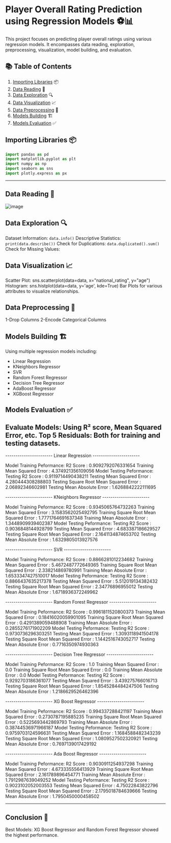 # Player Overall Rating Prediction using Regression Models ⚽️📊

This project focuses on predicting player overall ratings using various regression models. It encompasses data reading, exploration, preprocessing, visualization, model building, and evaluation.

## 📚 Table of Contents
1. [Importing Libraries](#importing-libraries) 📦
2. [Data Reading](#data-reading) 📖
3. [Data Exploration](#data-exploration) 🔍
4. [Data Visualization](#data-visualization) 📈
5. [Data Preprocessing](#data-preprocessing) 🔧
6. [Models Building](#models-building) 🏗️
7. [Models Evaluation](#models-evaluation) ✅

## Importing Libraries 📦
```python
import pandas as pd
import matplotlib.pyplot as plt
import numpy as np
import seaborn as sns
import plotly.express as px
```
---
## Data Reading 📖
![image](https://github.com/user-attachments/assets/1e7f2842-2ff8-4fc3-be38-d3fc5b636b56)

## Data Exploration 🔍
Dataset Information:  `data.info()`
Descriptive Statistics: `print(data.describe())`
Check for Duplications: `data.duplicated().sum()`
Check for Missing Values:

## Data Visualization 📈
Scatter Plot: sns.scatterplot(data=data, x="national_rating", y="age")
Histogram: sns.histplot(data=data, y='age', kde=True)
Bar Plots for various attributes to visualize relationships.

## Data Preprocessing 🔧
1-Drop Columns
2-Encode Categorical Columns
## Models Building 🏗️
Using multiple regression models including:

* Linear Regression
* KNeighbors Regressor
* SVR
* Random Forest Regressor
* Decision Tree Regressor
* AdaBoost Regressor
* XGBoost Regressor
## Models Evaluation ✅
Evaluate Models: Using R² score, Mean Squared Error, etc.
Top 5 Residuals: Both for training and testing datasets.
---
----------------------- Linear Regression -----------------------

Model Training Peformance: 
R2 Score : 0.9092792076331654
Training Mean Squared Error : 4.374921356109056
Model Testing Peformance: 
Testing R2 Score : 0.9119714490438211
Testing Mean Squared Error : 4.280444308288803
Testing Square Root Mean Squared Error : 2.06892346602981
Testing Mean Absolute Error : 1.6268842222111695

----------------------- KNeighbors Regressor -----------------------

Model Training Peformance: 
R2 Score : 0.9345065764732263
Training Mean Squared Error : 3.1583562025492795
Training Square Root Mean Squared Error : 1.7771764691637348
Training Mean Absolute Error : 1.3448909939402387
Model Testing Peformance: 
Testing R2 Score : 0.9036848144928799
Testing Mean Squared Error : 4.683387186629527
Testing Square Root Mean Squared Error : 2.1641134874653702
Testing Mean Absolute Error : 1.6329805013927576

----------------------- SVR -----------------------

Model Training Peformance: 
R2 Score : 0.8866281012234682
Training Mean Squared Error : 5.4672487772649365
Training Square Root Mean Squared Error : 2.338214869780991
Training Mean Absolute Error : 1.6533347427510017
Model Testing Peformance: 
Testing R2 Score : 0.8866437635217378
Testing Mean Squared Error : 5.512019134382432
Testing Square Root Mean Squared Error : 2.34776896955012
Testing Mean Absolute Error : 1.6718936372249962

----------------------- Random Forest Regressor -----------------------

Model Training Peformance: 
R2 Score : 0.9961811520800373
Training Mean Squared Error : 0.18416020059901095
Training Square Root Mean Squared Error : 0.4291389059488908
Training Mean Absolute Error : 0.2855276171902209
Model Testing Peformance: 
Testing R2 Score : 0.9730736296303251
Testing Mean Squared Error : 1.3093118941504178
Testing Square Root Mean Squared Error : 1.1442516743052717
Testing Mean Absolute Error : 0.7716350974930363

----------------------- Decision Tree Regressor -----------------------

Model Training Peformance: 
R2 Score : 1.0
Training Mean Squared Error : 0.0
Training Square Root Mean Squared Error : 0.0
Training Mean Absolute Error : 0.0
Model Testing Peformance: 
Testing R2 Score : 0.9292703186361077
Testing Mean Squared Error : 3.439275766016713
Testing Square Root Mean Squared Error : 1.8545284484247506
Testing Mean Absolute Error : 1.2186629526462396

----------------------- XG Boost Regressor -----------------------

Model Training Peformance: 
R2 Score : 0.994337288421197
Training Mean Squared Error : 0.2730787195885235
Training Square Root Mean Squared Error : 0.5225693442869793
Training Mean Absolute Error : 0.38744536971966187
Model Testing Peformance: 
Testing R2 Score : 0.9759703124596631
Testing Mean Squared Error : 1.1684588482343239
Testing Square Root Mean Squared Error : 1.0809527502320921
Testing Mean Absolute Error : 0.7697139017429192

----------------------- Ada Boost Regressor -----------------------

Model Training Peformance: 
R2 Score : 0.9030911254937298
Training Mean Squared Error : 4.673335556413929
Training Square Root Mean Squared Error : 2.161789896454771
Training Mean Absolute Error : 1.7912987639049252
Model Testing Peformance: 
Testing R2 Score : 0.9023102052003553
Testing Mean Squared Error : 4.75022843822796
Testing Square Root Mean Squared Error : 2.1795018784639666
Testing Mean Absolute Error : 1.7950450000458502

---

## Conclusion 🎉
Best Models: XG Boost Regressor and Random Forest Regressor showed the highest performance.
